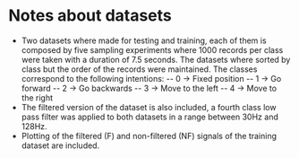 # Notes about datasets

- Two datasets where made for testing and training, each of them is composed by five sampling experiments where 1000 records per class were taken with a duration of 7.5 seconds. The datasets where sorted by class but the order of the records were maintained. The classes correspond to the following intentions:
-- 0 -> Fixed position
-- 1 -> Go forward
-- 2 -> Go backwards
-- 3 -> Move to the left
-- 4 -> Move to the right
- The filtered version of the dataset is also included, a fourth class low pass filter was applied to both datasets in a range between 30Hz and 128Hz.
- Plotting of the filtered (F) and non-filtered (NF) signals of the training dataset are included.
